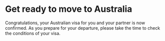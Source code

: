 # Get ready to move to Australia

Congratulations, your Australian visa for you and your partner is now confirmed. As you prepare for your departure, please take the time to check the conditions of your visa.
